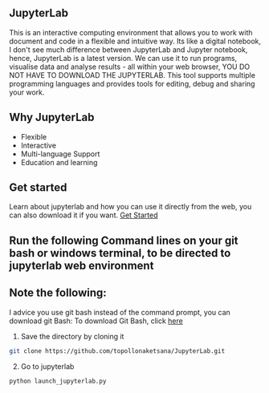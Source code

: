 ## JupyterLab
This is an interactive computing environment that allows you to work with document and code in a flexible and intuitive way. Its like a digital notebook, I don't see much difference between JupyterLab and Jupyter notebook, hence, JupyterLab is a latest version. We can use it to run programs, visualise data and analyse results - all within your web browser, YOU DO NOT HAVE TO DOWNLOAD THE JUPYTERLAB. This tool supports multiple programming languages and provides tools for editing, debug and sharing your work. 

## Why JupyterLab

- Flexible
- Interactive
- Multi-language Support
- Education and learning

## Get started
Learn about jupyterlab and how you can use it directly from the web, you can also download it if you want. [Get Started](https://jupyter.org/try-jupyter/lab/)

## Run the following Command lines on your git bash or windows terminal, to be directed to jupyterlab web environment
## Note the following:
I advice you use git bash instead of the command prompt, you can download git Bash:
To download Git Bash, click [here]([https://gitforwindows.org/](https://git-scm.com/downloads))

1. Save the directory by cloning it
```bash
git clone https://github.com/topollonaketsana/JupyterLab.git 

```
2. Go to jupyterlab  

```bash
python launch_jupyterlab.py
```



